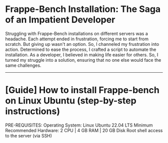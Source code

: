 
# Frappe-Bench Installation: The Saga of an Impatient Developer

Struggling with Frappe-Bench installations on different servers was a headache. Each attempt ended in frustration, forcing me to start from scratch. But giving up wasn't an option. So, I channeled my frustration into action. Determined to ease the process, I crafted a script to automate the installation. As a developer, I believed in making life easier for others. So, I turned my struggle into a solution, ensuring that no one else would face the same challenges.

---

# [Guide] How to install Frappe-bench on Linux Ubuntu (step-by-step instructions)
PRE-REQUISITES:
Operating System: Linux Ubuntu 22.04 LTS
Minimum Recommended Hardware: 2 CPU | 4 GB RAM | 20 GB Disk
Root shell access to the server (via SSH)
